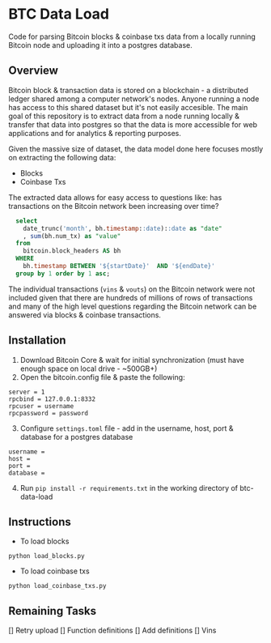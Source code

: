 # BTC Data Load

Code for parsing Bitcoin blocks & coinbase txs data from a locally running Bitcoin node and uploading it into a postgres database.

## Overview

Bitcoin block & transaction data is stored on a blockchain - a distributed ledger shared among a computer network's nodes. Anyone running a node has access to this shared dataset but it's not easily accesible. The main goal of this repository is to extract data from a node running locally & transfer that data into postgres so that the data is more accessible for web applications and for analytics & reporting purposes.

Given the massive size of dataset, the data model done here focuses mostly on extracting the following data:

- Blocks
- Coinbase Txs

The extracted data allows for easy access to questions like: has transactions on the Bitcoin network been increasing over time?

```sql
  select
    date_trunc('month', bh.timestamp::date)::date as "date"
    , sum(bh.num_tx) as "value"
  from
    bitcoin.block_headers AS bh
  WHERE
    bh.timestamp BETWEEN '${startDate}'  AND '${endDate}'
  group by 1 order by 1 asc;
```

The individual transactions (`vins` & `vouts`) on the Bitcoin network were not included given that there are hundreds of millions of rows of transactions and many of the high level questions regarding the Bitcoin network can be answered via blocks & coinbase transactions.

## Installation

1. Download Bitcoin Core & wait for initial synchronization (must have enough space on local drive - ~500GB+)
2. Open the bitcoin.config file & paste the following:

```
server = 1
rpcbind = 127.0.0.1:8332
rpcuser = username
rpcpassword = password
```

3. Configure `settings.toml` file - add in the username, host, port & database for a postgres database

```
username =
host =
port =
database =
```

4. Run `pip install -r requirements.txt` in the working directory of btc-data-load

## Instructions

- To load blocks

```
python load_blocks.py
```

- To load coinbase txs

```
python load_coinbase_txs.py
```

## Remaining Tasks

[] Retry upload
[] Function definitions
[] Add definitions
[] Vins
